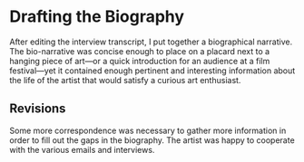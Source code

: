 # Drafting the Biography
After editing the interview transcript, I put together a biographical narrative. The bio-narrative was concise enough to place on a placard next to a hanging piece of art—or a quick introduction for an audience at a film festival—yet it contained enough pertinent and interesting information about the life of the artist that would satisfy a curious art enthusiast. 

## Revisions
Some more correspondence was necessary to gather more information in order to fill out the gaps in the biography. The artist was happy to cooperate with the various emails and interviews. 
